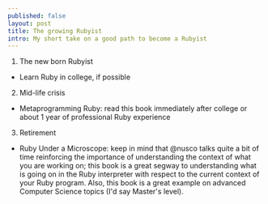 ```yaml
---
published: false
layout: post
title: The growing Rubyist
intro: My short take on a good path to become a Rubyist
---
```


1. The new born Rubyist
- Learn Ruby in college, if possible
2. Mid-life crisis
- Metaprogramming Ruby: read this book immediately after college or about 1 year of professional Ruby experience
3. Retirement
- Ruby Under a Microscope: keep in mind that @nusco talks quite a bit of time reinforcing the importance of understanding the context of what you are working on; this book is a great segway to understanding what is going on in the Ruby interpreter with respect to the current context of your Ruby program. Also, this book is a great example on advanced Computer Science topics (I'd say Master's level).